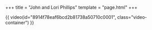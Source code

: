 +++
title = "John and Lori Phillips"
template = "page.html"
+++

{{ video(id="8914f78eaf6bcd2b81738a50710c0001", class="video-container") }}
